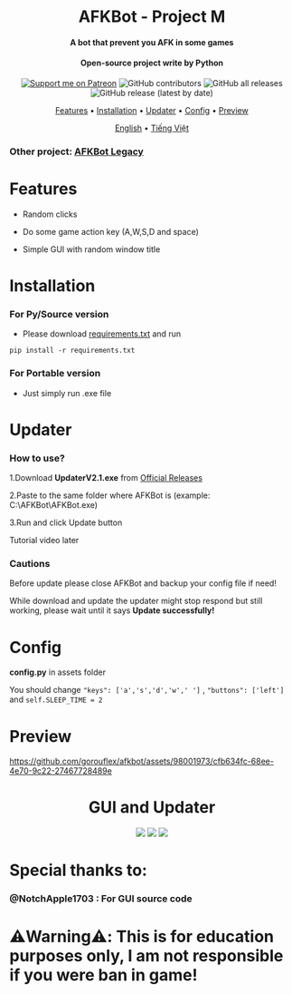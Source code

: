 <h1 align="center">
  AFKBot - Project M
  <br>

 </h1>

<h4 align="center">A bot that prevent you AFK in some games</h4>

<h4 align="center">Open-source project write by Python</h4>

<p align="center">
<a href="https://patreon.com/gorouflex"><img src="https://img.shields.io/endpoint.svg?url=https%3A%2F%2Fshieldsio-patreon.vercel.app%2Fapi%3Fusername%3Dgorouflex%26type%3Dpatrons%26suffix%3Dsponsors&style=for-the-badge" alt="Support me on Patreon" /></a>
 <img alt="GitHub contributors" src="https://img.shields.io/github/contributors/gorouflex/afkbot?style=for-the-badge">
<img alt="GitHub all releases" src="https://img.shields.io/github/downloads/gorouflex/afkbot/total?style=for-the-badge">
<img alt="GitHub release (latest by date)" src="https://img.shields.io/github/v/release/gorouflex/afkbot?style=for-the-badge">
  <p align="center">
  <a href="#features">Features</a>
  •
  <a href="#installation">Installation</a>
  •
  <a href="#updater">Updater</a>
  •
  <a href="#config">Config</a>
  •
  <a href="#preview">Preview</a>       
</p>

<div>
<p align="center">
  <a href="https://github.com/gorouflex/afkbot/blob/main/README.md">English</a>
  •
  <a href="https://github.com/gorouflex/afkbot/blob/main/README-vn.md">Tiếng Việt</a>
</p>
</div>
</h1>

### Other project: [AFKBot Legacy](https://github.com/gorouflex/afkbotlegacy)

# Features

- Random clicks

- Do some game action key (A,W,S,D and space)

- Simple GUI with random window title

# Installation
### For Py/Source version
- Please download [requirements.txt](https://github.com/gorouflex/afkbot/files/11384655/requirements.txt) and run 
```
pip install -r requirements.txt 
```

### For Portable version 
- Just simply run .exe file

# Updater 
### How to use?
1.Download **UpdaterV2.1.exe** from [Official Releases](https://github.com/gorouflex/afkbot/releases)

2.Paste to the same folder where AFKBot is (example: C:\AFKBot\AFKBot.exe)

3.Run and click Update button

Tutorial video later

### Cautions
Before update please close AFKBot and backup your config file if need!

While download and update the updater might stop respond but still working, please wait until it says **Update successfully!**

# Config
**config.py** in assets folder

You should change ```"keys": ['a','s','d','w',' ']``` , ```"buttons": ['left']``` and ```self.SLEEP_TIME = 2```
# Preview

https://github.com/gorouflex/afkbot/assets/98001973/cfb634fc-68ee-4e70-9c22-27467728489e
        
<p align="center">
<h1 align="center">GUI and Updater</h1>
</p>

<p align="center">          
  <img src="https://github.com/gorouflex/afkbot/assets/98001973/767745d9-df5c-4bb0-926a-8aac8f40b918">
  <img src="https://github.com/gorouflex/afkbot/assets/98001973/c7831c29-41ce-4702-ba2c-4cc25d9830d6">
  <img src="https://github.com/gorouflex/afkbot/assets/98001973/6078d0f7-f74b-4afb-8203-358595411fd7">
</p>

<p align="center">
<h1 align="center"> </h1>
</p>
           

# Special thanks to:

### @NotchApple1703 : For GUI source code

# ⚠️Warning⚠️: This is for education purposes only, I am not responsible if you were ban in game!
